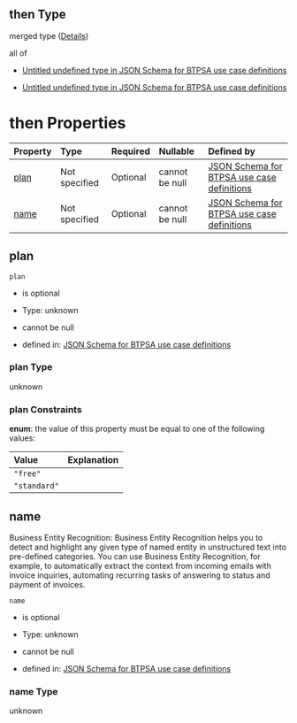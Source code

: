 ## then Type

merged type ([Details](btpsa-usecase-properties-services-items-allof-1-then-allof-16-then.md))

all of

*   [Untitled undefined type in JSON Schema for BTPSA use case definitions](btpsa-usecase-properties-services-items-allof-1-then-allof-16-then-allof-0.md "check type definition")

*   [Untitled undefined type in JSON Schema for BTPSA use case definitions](btpsa-usecase-properties-services-items-allof-1-then-allof-16-then-allof-1.md "check type definition")

# then Properties

| Property      | Type          | Required | Nullable       | Defined by                                                                                                                                                                                                            |
| :------------ | :------------ | :------- | :------------- | :-------------------------------------------------------------------------------------------------------------------------------------------------------------------------------------------------------------------- |
| [plan](#plan) | Not specified | Optional | cannot be null | [JSON Schema for BTPSA use case definitions](btpsa-usecase-properties-services-items-allof-1-then-allof-16-then-properties-plan.md "undefined#/properties/services/items/allOf/1/then/allOf/16/then/properties/plan") |
| [name](#name) | Not specified | Optional | cannot be null | [JSON Schema for BTPSA use case definitions](btpsa-usecase-properties-services-items-allof-1-then-allof-16-then-properties-name.md "undefined#/properties/services/items/allOf/1/then/allOf/16/then/properties/name") |

## plan



`plan`

*   is optional

*   Type: unknown

*   cannot be null

*   defined in: [JSON Schema for BTPSA use case definitions](btpsa-usecase-properties-services-items-allof-1-then-allof-16-then-properties-plan.md "undefined#/properties/services/items/allOf/1/then/allOf/16/then/properties/plan")

### plan Type

unknown

### plan Constraints

**enum**: the value of this property must be equal to one of the following values:

| Value        | Explanation |
| :----------- | :---------- |
| `"free"`     |             |
| `"standard"` |             |

## name

Business Entity Recognition: Business Entity Recognition helps you to detect and highlight any given type of named entity in unstructured text into pre-defined categories. You can use Business Entity Recognition, for example, to automatically extract the context from incoming emails with invoice inquiries, automating recurring tasks of answering to status and payment of invoices.

`name`

*   is optional

*   Type: unknown

*   cannot be null

*   defined in: [JSON Schema for BTPSA use case definitions](btpsa-usecase-properties-services-items-allof-1-then-allof-16-then-properties-name.md "undefined#/properties/services/items/allOf/1/then/allOf/16/then/properties/name")

### name Type

unknown
